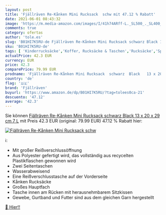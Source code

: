 ```yaml
---
layout: post
title: 'Fjällräven Re-Kånken Mini Rucksack  schw mit 47.12 % Rabatt'
date: 2021-06-01 08:43:32
image: 'https://m.media-amazon.com/images/I/41h74ARff-L._SL500_._SL400_.jpg'
comments: true
category: ofertas
author: 'tole.es'
slug: 'B01HI7K5RU-de Fjällräven Re-Kånken Mini Rucksack schwarz Black 13 x 20 x...'
sku: 'B01HI7K5RU-de'
tags: [ 'Kinderrucksäcke','Koffer, Rucksäcke & Taschen','Rucksäcke','Sport','Sport & Freizeit','fjällräven', ]
actualPrice: 42.3 EUR
currency: EUR
price: 42.3
comparePrice: 79.99 EUR
prodname: 'Fjällräven Re-Kånken Mini Rucksack  schwarz  Black   13 x 20 x 29 cm  7 L'
country: 'de'
flag: '🇩🇪'
brand: 'Fjällräven'
buyurl: 'https://www.amazon.de/dp/B01HI7K5RU/?tag=tolees0ca-21'
descuento: '47.12'
average: '42.3'
---
```


Sie können [Fjällräven Re-Kånken Mini Rucksack  schwarz  Black   13 x 20 x 29 cm  7 L](https://www.amazon.de/dp/B01HI7K5RU/?tag=tolees0ca-21) mit Preis 42.3 EUR (original: 79.99 EUR) 47.12 % Rabatt hier:

[![Fjällräven Re-Kånken Mini Rucksack  schw](https://m.media-amazon.com/images/I/41h74ARff-L._SL500_._SL400_.jpg)](https://www.amazon.de/dp/B01HI7K5RU/?tag=tolees0ca-21)

ℹ️:

- Mit großer Reißverschlussöffnung
- Aus Polyester gefertigt wird, das vollständig aus recycelten Plastikflaschen gewonnen wird
- Zwei Seitentaschen
- Wasserabweisend
- Eine Reißverschlusstasche auf der Vorderseite
- Kånken Rucksäcke
- Großes Hauptfach
- Tasche innen am Rücken mit herausnehmbarem Sitzkissen
- Gewebe, Gurtband und Futter sind aus dem gleichen Garn hergestellt

[🛒 Hier!!](https://www.amazon.de/dp/B01HI7K5RU/?tag=tolees0ca-21)
